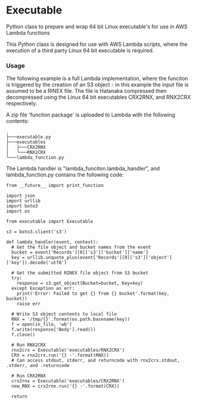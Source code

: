 # Executable
Python class to prepare and wrap 64 bit Linux executable's for use in AWS Lambda functions

This Python class is designed for use with AWS Lambda scripts, where the execution of a third party Linux 64 bit executable is required.

### Usage

The following example is a full Lambda implementation, where the funciton is triggered by the creation of an S3 object - in this example the input file is assumed to be a RINEX file. The file is Hatanaka compressed then decompressed using the Linux 64 bit executables CRX2RNX, and RNX2CRX respectively. 

A zip file 'function package' is uploaded to Lambda with the following contents:

```
.
├───executable.py
├───executables
│   ├───CRX2RNX
│   └───RNX2CRX
└───lambda_function.py
```

The Lambda handler is "lambda_funciton.lambda_handler", and lambda_function.py contains the following code:

```
from __future__ import print_function

import json
import urllib
import boto3
import os

from executable import Executable

s3 = boto3.client('s3')

def lambda_handler(event, context):
  # Get the file object and bucket names from the event
  bucket = event['Records'][0]['s3']['bucket']['name']
  key = urllib.unquote_plus(event['Records'][0]['s3']['object']['key']).decode('utf8')

  # Get the submitted RINEX file object from S3 bucket
  try:
    response = s3.get_object(Bucket=bucket, Key=key)
  except Exception as err:
    print('Error: Failed to get {} from {} bucket'.format(key, bucket))
    raise err
	
  # Write S3 object contents to local file
  RNX = '/tmp/{}'.format(os.path.basename(key))
  f = open(in_file, 'wb')
  f.write(response['Body'].read())
  f.close()
  
  # Run RNX2CRX
  rnx2crx = Executable('executables/RNX2CRX')
  CRX = rnx2crx.run('{} -'.format(RNX))
  # Can access stdout, stderr, and returncode with rnx2crx.stdout, .stderr, and .returncode
  
  # Run CRX2RNX
  crx2rnx = Executable('executables/CRX2RNX')
  new_RNX = crx2rnx.run('{} -'.format(CRX))
    
  return
```

